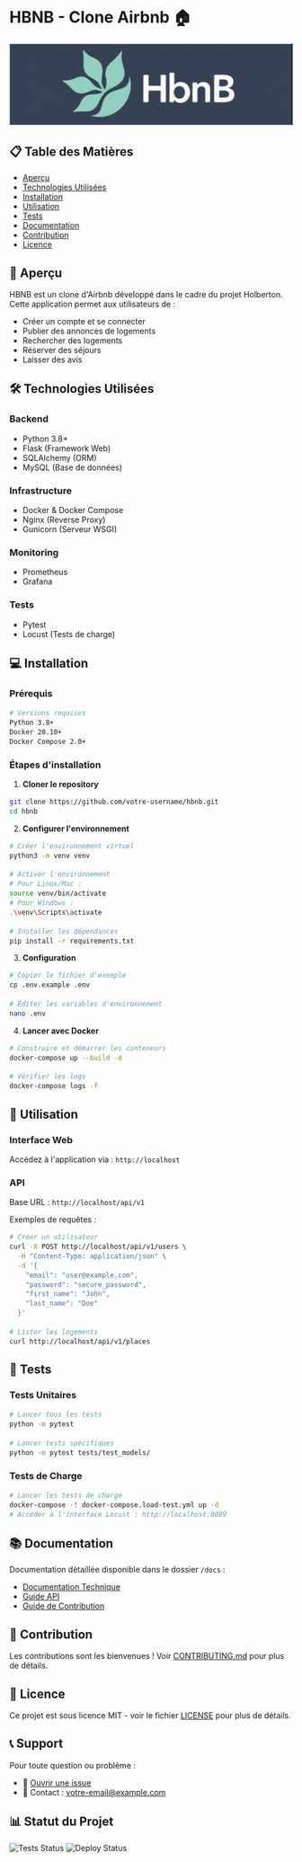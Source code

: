 # HBNB - Clone Airbnb 🏠
![HBNB Logo](./hbnb/assets/images/log.png)

## 📋 Table des Matières
- [Aperçu](#aperçu)
- [Technologies Utilisées](#technologies-utilisées)
- [Installation](#installation)
- [Utilisation](#utilisation)
- [Tests](#tests)
- [Documentation](#documentation)
- [Contribution](#contribution)
- [Licence](#licence)

## 🎯 Aperçu

HBNB est un clone d'Airbnb développé dans le cadre du projet Holberton. Cette application permet aux utilisateurs de :
- Créer un compte et se connecter
- Publier des annonces de logements
- Rechercher des logements
- Réserver des séjours
- Laisser des avis

## 🛠 Technologies Utilisées

### Backend
- Python 3.8+
- Flask (Framework Web)
- SQLAlchemy (ORM)
- MySQL (Base de données)

### Infrastructure
- Docker & Docker Compose
- Nginx (Reverse Proxy)
- Gunicorn (Serveur WSGI)

### Monitoring
- Prometheus
- Grafana

### Tests
- Pytest
- Locust (Tests de charge)

## 💻 Installation

### Prérequis
```bash
# Versions requises
Python 3.8+
Docker 20.10+
Docker Compose 2.0+
```

### Étapes d'installation

1. **Cloner le repository**
```bash
git clone https://github.com/votre-username/hbnb.git
cd hbnb
```

2. **Configurer l'environnement**
```bash
# Créer l'environnement virtuel
python3 -m venv venv

# Activer l'environnement
# Pour Linux/Mac :
source venv/bin/activate
# Pour Windows :
.\venv\Scripts\activate

# Installer les dépendances
pip install -r requirements.txt
```

3. **Configuration**
```bash
# Copier le fichier d'exemple
cp .env.example .env

# Éditer les variables d'environnement
nano .env
```

4. **Lancer avec Docker**
```bash
# Construire et démarrer les conteneurs
docker-compose up --build -d

# Vérifier les logs
docker-compose logs -f
```

## 🚀 Utilisation

### Interface Web
Accédez à l'application via : `http://localhost`

### API
Base URL : `http://localhost/api/v1`

Exemples de requêtes :
```bash
# Créer un utilisateur
curl -X POST http://localhost/api/v1/users \
  -H "Content-Type: application/json" \
  -d '{
    "email": "user@example.com",
    "password": "secure_password",
    "first_name": "John",
    "last_name": "Doe"
  }'

# Lister les logements
curl http://localhost/api/v1/places
```

## 🧪 Tests

### Tests Unitaires
```bash
# Lancer tous les tests
python -m pytest

# Lancer tests spécifiques
python -m pytest tests/test_models/
```

### Tests de Charge
```bash
# Lancer les tests de charge
docker-compose -f docker-compose.load-test.yml up -d
# Accéder à l'interface Locust : http://localhost:8089
```

## 📚 Documentation

Documentation détaillée disponible dans le dossier `/docs` :
- [Documentation Technique](./docs/TECHNICAL.md)
- [Guide API](./docs/API.md)
- [Guide de Contribution](./docs/CONTRIBUTING.md)

## 🤝 Contribution

Les contributions sont les bienvenues ! Voir [CONTRIBUTING.md](./docs/CONTRIBUTING.md) pour plus de détails.

## 📄 Licence

Ce projet est sous licence MIT - voir le fichier [LICENSE](LICENSE) pour plus de détails.

## 📞 Support

Pour toute question ou problème :
- 🐛 [Ouvrir une issue](https://github.com/votre-username/hbnb/issues)
- 📧 Contact : votre-email@example.com

## 📊 Statut du Projet

![Tests Status](https://github.com/votre-username/hbnb/workflows/tests/badge.svg)
![Deploy Status](https://github.com/votre-username/hbnb/workflows/deploy/badge.svg)
```
